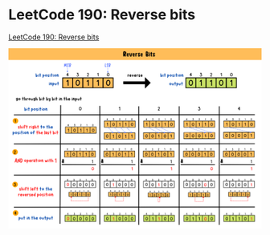 # LeetCode 190: Reverse bits
[LeetCode 190: Reverse bits](https://yuminlee2.medium.com/leetcode-190-reverse-bits-a09d0caff862)

![reverse bits-summary-card](https://github.com/ClaireLee22/Leetcode/blob/main/LeetCode%20190-%20Reverse%20Bits/images/reverse%20bits%20summary%20card.png)
